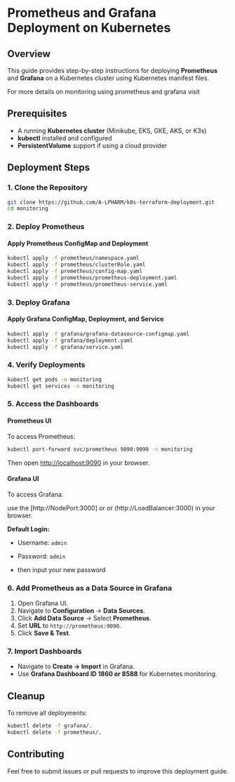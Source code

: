 # Prometheus and Grafana Deployment on Kubernetes

## Overview
This guide provides step-by-step instructions for deploying **Prometheus** and **Grafana** on a Kubernetes cluster using Kubernetes manifest files.

For more details on monitoring using prometheus and grafana visit 

## Prerequisites
- A running **Kubernetes cluster** (Minikube, EKS, GKE, AKS, or K3s)
- **kubectl** installed and configured
- **PersistentVolume** support if using a cloud provider

## Deployment Steps

### 1. Clone the Repository
```sh
git clone https://github.com/A-LPHARM/k8s-terraform-deployment.git
cd monitoring
```

### 2. Deploy Prometheus
#### Apply Prometheus ConfigMap and Deployment
```sh
kubectl apply -f prometheus/namespace.yaml
kubectl apply -f prometheus/clusterRole.yaml
kubectl apply -f prometheus/config-map.yaml
kubectl apply -f prometheus/prometheus-deployment.yaml
kubectl apply -f prometheus/prometheus-service.yaml
```

### 3. Deploy Grafana
#### Apply Grafana ConfigMap, Deployment, and Service
```sh
kubectl apply -f grafana/grafana-datasource-configmap.yaml
kubectl apply -f grafana/deployment.yaml
kubectl apply -f grafana/service.yaml
```

### 4. Verify Deployments
```sh
kubectl get pods -n monitoring
kubectl get services -n monitoring
```

### 5. Access the Dashboards
#### Prometheus UI
To access Prometheus:
```sh
kubectl port-forward svc/prometheus 9090:9090 -n monitoring
```
Then open [http://localhost:9090](http://localhost:9090) in your browser.

#### Grafana UI
To access Grafana:

use the [http://NodePort:3000] or or (http://LoadBalancer:3000) in your browser.

**Default Login:**
- Username: `admin`
- Password: `admin`

- then input your new password

### 6. Add Prometheus as a Data Source in Grafana
1. Open Grafana UI.
2. Navigate to **Configuration** → **Data Sources**.
3. Click **Add Data Source** → Select **Prometheus**.
4. Set **URL** to `http://prometheus:9090`.
5. Click **Save & Test**.

### 7. Import Dashboards
- Navigate to **Create → Import** in Grafana.
- Use **Grafana Dashboard ID 1860 or 8588** for Kubernetes monitoring.

## Cleanup
To remove all deployments:
```sh
kubectl delete -f grafana/.
kubectl delete -f prometheus/. 

```

## Contributing
Feel free to submit issues or pull requests to improve this deployment guide.

